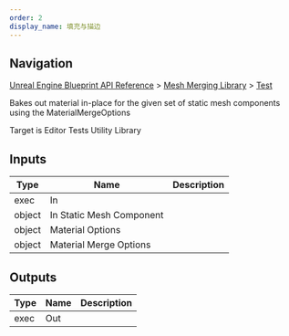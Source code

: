 ```yaml
---
order: 2
display_name: 填充与描边
---
```

## Navigation

[Unreal Engine Blueprint API Reference](https://dev.epicgames.com/documentation/en-us/unreal-engine/BlueprintAPI) > [Mesh Merging Library](https://dev.epicgames.com/documentation/en-us/unreal-engine/BlueprintAPI/MeshMergingLibrary) > [Test](https://dev.epicgames.com/documentation/en-us/unreal-engine/BlueprintAPI/MeshMergingLibrary/Test)

Bakes out material in-place for the given set of static mesh components using the MaterialMergeOptions

Target is Editor Tests Utility Library

## Inputs

| Type | Name | Description |
| --- | --- | --- |
| exec | In |  |
| object | In Static Mesh Component |  |
| object | Material Options |  |
| object | Material Merge Options |  |

## Outputs

| Type | Name | Description |
| --- | --- | --- |
| exec | Out |  |
